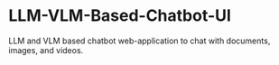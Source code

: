 # LLM-VLM-Based-Chatbot-UI
LLM and VLM based chatbot web-application to chat with documents, images, and videos.

